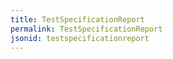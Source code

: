 ```yaml
---
title: TestSpecificationReport
permalink: TestSpecificationReport
jsonid: testspecificationreport
---
```

